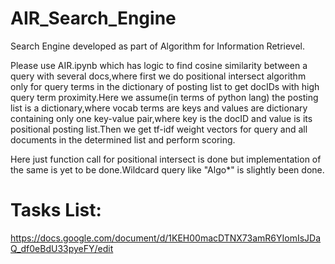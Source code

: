 # AIR_Search_Engine
Search Engine developed as part of Algorithm for Information Retrievel.

Please use AIR.ipynb which has logic to find cosine similarity between a query with several docs,where first we do positional intersect algorithm only for query terms in the dictionary of posting list to get docIDs with high query term proximity.Here we assume(in terms of python lang) the posting list is a dictionary,where vocab terms are keys and values are dictionary containing only one key-value pair,where key is the docID and value is its positional posting list.Then we get tf-idf weight vectors for query and all documents in the determined list and perform scoring. 

Here just function call for positional intersect is done but implementation of the same is yet to be done.Wildcard query like "Algo*" is slightly been done.

# Tasks List:
https://docs.google.com/document/d/1KEH00macDTNX73amR6YIomIsJDaQ_df0eBdU33pyeFY/edit
